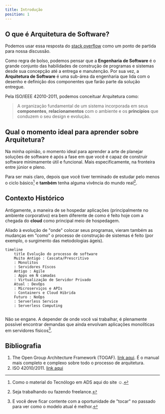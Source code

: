 ```yaml
---
title: Introdução
position: 1
---
```


## O que é Arquitetura de Software?

Podemos usar essa resposta do [stack overflow](https://pt.stackoverflow.com/questions/25403/qual-a-diferen%c3%a7a-de-arquitetura-e-engenharia-de-software) como um ponto de partida para nossa discussão.

Como regra de bolso, podemos pensar que a **Engenharia de Software** é o grande conjunto das habilidades de construção de programas e sistemas desde sua concepção até a entrega e manutenção. Por sua vez, a **Arquitetura de Software** é uma sub-área da engenharia que lida com o desenho e definição dos componentes que farão parte da solução entregue.

Pela ISO/IEEE 42010-2011, podemos conceituar Arquitetura como:

> A organização fundamental de um sistema incorporada em seus **componentes**, **relacionamentos** com o ambiente e os **princípios** que conduzem o seu design e evolução.

## Qual o momento ideal para aprender sobre Arquitetura?

Na minha opinião, o momento ideal para aprender a arte de planejar soluções de software é após a fase em que você é capaz de construir software minimamente útil e funcional. Mais especificamente, na fronteira entre júnior e pleno.

Para ser mais claro, depois que você tiver terminado de estudar pelo menos o ciclo básico[^1] e **também** tenha alguma vivência do mundo real[^2].

## Contexto Histórico

Antigamente, a maneira de se hospedar aplicações (principalmente no ambiente corporativo) era bem diferente de como é feito hoje com a chegada do **cloud** como principal meio de hospedagem.

Aliado à evolução de "onde" colocar seus programas, vieram também as mudanças em "como" o processo de construção de sistemas é feito (por exemplo, o surgimento das metodologias ágeis).

```mermaid
timeline
	title Evolução do processo de software
	Muito Antigo : Cascata/Prescritivo
	: Monolitos
	: Servidores Físcos
	Antigo : Agile
	: Apps em N camadas
	: Virtualização de Servidor Privado
	Atual : DevOps
	: Microserviços e APIs
	: Containers e Cloud Hibrida
	Futuro : NoOps
	: Serverless Service
	: Serverless Computing
	
```

Não se engane. A depender de onde você vai trabalhar, é plenamente possível encontrar demandas que ainda envolvam aplicações monolíticas em servidores físicos[^3].

## Bibliografia

1. The Open Group Architecture Framework (TOGAF). [link aqui](https://archive.org/details/togaf9.2/mode/2up). É o manual mais completo e complexo sobre todo o processo de arquitetura.
2. ISO 42010/2011. [link aqui](https://cdn.standards.iteh.ai/samples/50508/ec3d9367f48e4b28a7ac8dddaeca5a3f/ISO-IEC-IEEE-42010-2011.pdf)

[^1]: Como o material do Tecnólogo em ADS aqui do site ☺️.

[^2]: Seja trabalhando ou fazendo freelance.

[^3]: E você deve ficar contente com a oportunidade de "tocar" no passado para ver como o modelo atual é melhor.
